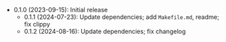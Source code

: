 * 0.1.0 (2023-09-15): Initial release
    * 0.1.1 (2024-07-23): Update dependencies; add `Makefile.md`, readme; fix clippy
    * 0.1.2 (2024-08-16): Update dependencies; fix changelog

